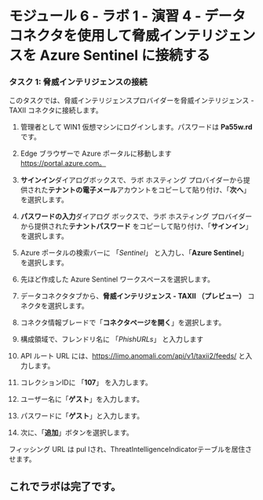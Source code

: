 ﻿# モジュール 6 - ラボ 1 - 演習 4 - データコネクタを使用して脅威インテリジェンスを Azure Sentinel に接続する

### タスク 1: 脅威インテリジェンスの接続

このタスクでは、脅威インテリジェンスプロバイダーを脅威インテリジェンス - TAXII コネクタに接続します。

1. 管理者として WIN1 仮想マシンにログインします。パスワードは **Pa55w.rd** です。  

2. Edge ブラウザーで Azure ポータルに移動します https://portal.azure.com。

3. **サインイン**ダイアログボックスで、ラボ ホスティング プロバイダーから提供された**テナントの電子メール**アカウントをコピーして貼り付け、「**次へ**」を選択します。

4. **パスワードの入力**ダイアログ ボックスで、ラボ ホスティング プロバイダーから提供された**テナントパスワード** をコピーして貼り付け、「**サインイン**」を選択します。

5. Azure ポータルの検索バーに 「*Sentinel*」 と入力し、「**Azure Sentinel**」 を選択します。

6. 先ほど作成した Azure Sentinel ワークスペースを選択します。

7. データコネクタタブから、**脅威インテリジェンス - TAXII （プレビュー）** コネクタを選択します。

8. コネクタ情報ブレードで「**コネクタページを開く**」を選択します。

9. 構成領域で、フレンドリ名に 「*PhishURLs*」 と入力します

10. API ルート URL には、https://limo.anomali.com/api/v1/taxii2/feeds/ と入力します。

11. コレクションIDに 「**107**」 を入力します。

12. ユーザー名に「**ゲスト**」を入力します。

13. パスワードに「**ゲスト**」と入力します。

14. 次に、「**追加**」ボタンを選択します。  

フィッシング URL は pul lされ、ThreatIntelligenceIndicatorテーブルを居住させます。 

## これでラボは完了です。